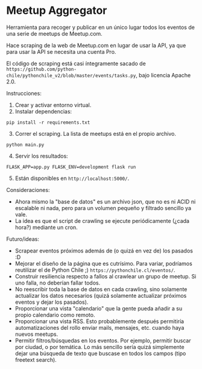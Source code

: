 Meetup Aggregator
=================

Herramienta para recoger y publicar en un único lugar todos los eventos de una serie de meetups de Meetup.com.

Hace scraping de la web de Meetup.com en lugar de usar la API, ya que para usar la API se necesita una cuenta Pro. 

El código de scraping está casi íntegramente sacado de `https://github.com/python-chile/pythonchile_v2/blob/master/events/tasks.py`, bajo licencia Apache 2.0.

Instrucciones:

1. Crear y activar entorno virtual.
2. Instalar dependencias:
```
pip install -r requirements.txt
```
3. Correr el scraping. La lista de meetups está en el propio archivo.
```
python main.py
```
4. Servir los resultados:
```
FLASK_APP=app.py FLASK_ENV=development flask run
```
5. Están disponibles en `http://localhost:5000/`.


Consideraciones:
- Ahora mismo la "base de datos" es un archivo json, que no es ni ACID ni escalable ni nada, pero para un volumen pequeño y filtrado sencillo ya vale.
- La idea es que el script de crawling se ejecute periódicamente (¿cada hora?) mediante un cron.


Futuro/ideas:
- Scrapear eventos próximos además de (o quizá en vez de) los pasados :D
- Mejorar el diseño de la página que es cutrísimo. Para variar, podríamos reutilizar el de Python Chile ;) `https://pythonchile.cl/eventos/`.
- Construir resiliencia respecto a fallos al crawlear un grupo de meetup. Si uno falla, no deberían fallar todos.
- No reescribir toda la base de datos en cada crawling, sino solamente actualizar los datos necesarios (quizá solamente actualizar próximos eventos y dejar los pasados).
- Proporcionar una vista "calendario" que la gente pueda añadir a su propio calendario como remoto.
- Proporcionar una vista RSS. Esto probablemente después permitiría automatizaciones del rollo enviar mails, mensajes, etc. cuando haya nuevos meetups.
- Permitir filtros/búsquedas en los eventos. Por ejemplo, permitir buscar por ciudad, o por temática. Lo más sencillo sería quizá simplemente dejar una búsqueda de texto que buscase en todos los campos (tipo freetext search).
  